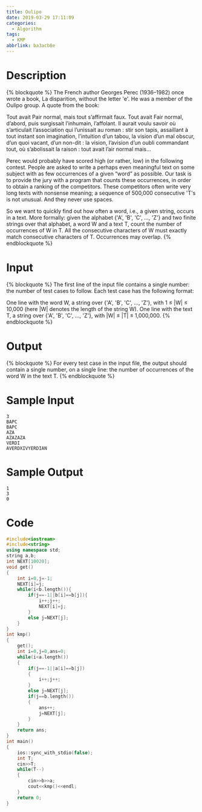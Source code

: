 ```yaml
---
title: Oulipo
date: 2019-03-29 17:11:09
categories:
  - Algorithm
tags:
  - KMP
abbrlink: ba3acb8e
---
```

# Description
{% blockquote %}
The French author Georges Perec (1936–1982) once wrote a book, La disparition, without the letter 'e'. He was a member of the Oulipo group. A quote from the book:

Tout avait Pair normal, mais tout s’affirmait faux. Tout avait Fair normal, d’abord, puis surgissait l’inhumain, l’affolant. Il aurait voulu savoir où s’articulait l’association qui l’unissait au roman : stir son tapis, assaillant à tout instant son imagination, l’intuition d’un tabou, la vision d’un mal obscur, d’un quoi vacant, d’un non-dit : la vision, l’avision d’un oubli commandant tout, où s’abolissait la raison : tout avait l’air normal mais…

Perec would probably have scored high (or rather, low) in the following contest. People are asked to write a perhaps even meaningful text on some subject with as few occurrences of a given “word” as possible. Our task is to provide the jury with a program that counts these occurrences, in order to obtain a ranking of the competitors. These competitors often write very long texts with nonsense meaning; a sequence of 500,000 consecutive 'T's is not unusual. And they never use spaces.

So we want to quickly find out how often a word, i.e., a given string, occurs in a text. More formally: given the alphabet {'A', 'B', 'C', …, 'Z'} and two finite strings over that alphabet, a word W and a text T, count the number of occurrences of W in T. All the consecutive characters of W must exactly match consecutive characters of T. Occurrences may overlap.
{% endblockquote %}
<!--more-->
# Input
{% blockquote %}
The first line of the input file contains a single number: the number of test cases to follow. Each test case has the following format:

One line with the word W, a string over {'A', 'B', 'C', …, 'Z'}, with 1 ≤ |W| ≤ 10,000 (here |W| denotes the length of the string W).
One line with the text T, a string over {'A', 'B', 'C', …, 'Z'}, with |W| ≤ |T| ≤ 1,000,000.
{% endblockquote %}
# Output
{% blockquote %}
For every test case in the input file, the output should contain a single number, on a single line: the number of occurrences of the word W in the text T.
{% endblockquote %}
# Sample Input
```nohilight
3
BAPC
BAPC
AZA
AZAZAZA
VERDI
AVERDXIVYERDIAN
```
# Sample Output
```nohilight
1
3
0
```
# Code
```cpp
#include<iostream>
#include<string>
using namespace std;
string a,b;
int NEXT[10020];
void get()
{
    int i=0,j=-1;
    NEXT[i]=j;
    while(i<b.length()){
        if(j==-1||b[i]==b[j]){
            i++;j++;
            NEXT[i]=j;
        }
        else j=NEXT[j];
    }
}
int kmp()
{
    get();
    int i=0,j=0,ans=0;
    while(i<a.length())
    {
        if(j==-1||a[i]==b[j])
        {
            i++;j++;
        }
        else j=NEXT[j];
        if(j==b.length())
        {
            ans++;
            j=NEXT[j];
        }
    }
    return ans;
}
int main()
{
    ios::sync_with_stdio(false);
    int T;
    cin>>T;
    while(T--)
    {
        cin>>b>>a;
        cout<<kmp()<<endl;
    }
    return 0;
}
```

